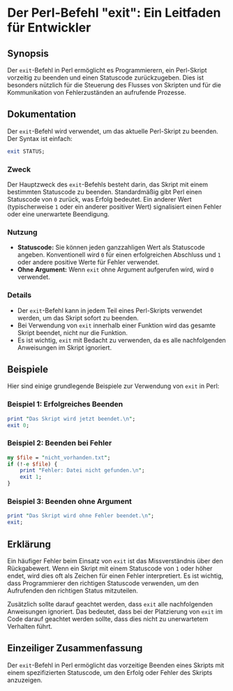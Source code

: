 <!--
Meta Description: # Der Perl-Befehl "exit": Ein Leitfaden für Entwickler ## Synopsis Der `exit`-Befehl in Perl ermöglicht es Programmierern, ein Perl-Skript vorzeitig z...
Meta Keywords: exit, perl, skript, das, der
-->

# Der Perl-Befehl "exit": Ein Leitfaden für Entwickler

## Synopsis
Der `exit`-Befehl in Perl ermöglicht es Programmierern, ein Perl-Skript vorzeitig zu beenden und einen Statuscode zurückzugeben. Dies ist besonders nützlich für die Steuerung des Flusses von Skripten und für die Kommunikation von Fehlerzuständen an aufrufende Prozesse.

## Dokumentation
Der `exit`-Befehl wird verwendet, um das aktuelle Perl-Skript zu beenden. Der Syntax ist einfach:

```perl
exit STATUS;
```

### Zweck
Der Hauptzweck des `exit`-Befehls besteht darin, das Skript mit einem bestimmten Statuscode zu beenden. Standardmäßig gibt Perl einen Statuscode von `0` zurück, was Erfolg bedeutet. Ein anderer Wert (typischerweise `1` oder ein anderer positiver Wert) signalisiert einen Fehler oder eine unerwartete Beendigung.

### Nutzung
- **Statuscode:** Sie können jeden ganzzahligen Wert als Statuscode angeben. Konventionell wird `0` für einen erfolgreichen Abschluss und `1` oder andere positive Werte für Fehler verwendet.
- **Ohne Argument:** Wenn `exit` ohne Argument aufgerufen wird, wird `0` verwendet.

### Details
- Der `exit`-Befehl kann in jedem Teil eines Perl-Skripts verwendet werden, um das Skript sofort zu beenden.
- Bei Verwendung von `exit` innerhalb einer Funktion wird das gesamte Skript beendet, nicht nur die Funktion.
- Es ist wichtig, `exit` mit Bedacht zu verwenden, da es alle nachfolgenden Anweisungen im Skript ignoriert.

## Beispiele
Hier sind einige grundlegende Beispiele zur Verwendung von `exit` in Perl:

### Beispiel 1: Erfolgreiches Beenden
```perl
print "Das Skript wird jetzt beendet.\n";
exit 0;
```

### Beispiel 2: Beenden bei Fehler
```perl
my $file = "nicht_vorhanden.txt";
if (!-e $file) {
    print "Fehler: Datei nicht gefunden.\n";
    exit 1;
}
```

### Beispiel 3: Beenden ohne Argument
```perl
print "Das Skript wird ohne Fehler beendet.\n";
exit;
```

## Erklärung
Ein häufiger Fehler beim Einsatz von `exit` ist das Missverständnis über den Rückgabewert. Wenn ein Skript mit einem Statuscode von `1` oder höher endet, wird dies oft als Zeichen für einen Fehler interpretiert. Es ist wichtig, dass Programmierer den richtigen Statuscode verwenden, um den Aufrufenden den richtigen Status mitzuteilen.

Zusätzlich sollte darauf geachtet werden, dass `exit` alle nachfolgenden Anweisungen ignoriert. Das bedeutet, dass bei der Platzierung von `exit` im Code darauf geachtet werden sollte, dass dies nicht zu unerwartetem Verhalten führt.

## Einzeiliger Zusammenfassung
Der `exit`-Befehl in Perl ermöglicht das vorzeitige Beenden eines Skripts mit einem spezifizierten Statuscode, um den Erfolg oder Fehler des Skripts anzuzeigen.